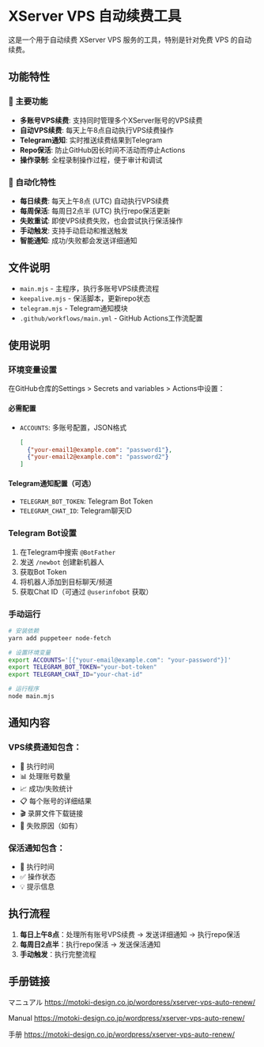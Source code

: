 # XServer VPS 自动续费工具

这是一个用于自动续费 XServer VPS 服务的工具，特别是针对免费 VPS 的自动续费。

## 功能特性

### 🚀 主要功能
- **多账号VPS续费**: 支持同时管理多个XServer账号的VPS续费
- **自动VPS续费**: 每天上午8点自动执行VPS续费操作
- **Telegram通知**: 实时推送续费结果到Telegram
- **Repo保活**: 防止GitHub因长时间不活动而停止Actions
- **操作录制**: 全程录制操作过程，便于审计和调试

### 🤖 自动化特性
- **每日续费**: 每天上午8点 (UTC) 自动执行VPS续费
- **每周保活**: 每周日2点半 (UTC) 执行repo保活更新
- **失败重试**: 即使VPS续费失败，也会尝试执行保活操作
- **手动触发**: 支持手动启动和推送触发
- **智能通知**: 成功/失败都会发送详细通知

## 文件说明

- `main.mjs` - 主程序，执行多账号VPS续费流程
- `keepalive.mjs` - 保活脚本，更新repo状态
- `telegram.mjs` - Telegram通知模块
- `.github/workflows/main.yml` - GitHub Actions工作流配置

## 使用说明

### 环境变量设置
在GitHub仓库的Settings > Secrets and variables > Actions中设置：

#### 必需配置
- `ACCOUNTS`: 多账号配置，JSON格式
  ```json
  [
    {"your-email1@example.com": "password1"},
    {"your-email2@example.com": "password2"}
  ]
  ```

#### Telegram通知配置（可选）
- `TELEGRAM_BOT_TOKEN`: Telegram Bot Token
- `TELEGRAM_CHAT_ID`: Telegram聊天ID

### Telegram Bot设置
1. 在Telegram中搜索 `@BotFather`
2. 发送 `/newbot` 创建新机器人
3. 获取Bot Token
4. 将机器人添加到目标聊天/频道
5. 获取Chat ID（可通过 `@userinfobot` 获取）

### 手动运行
```bash
# 安装依赖
yarn add puppeteer node-fetch

# 设置环境变量
export ACCOUNTS='[{"your-email@example.com": "your-password"}]'
export TELEGRAM_BOT_TOKEN="your-bot-token"
export TELEGRAM_CHAT_ID="your-chat-id"

# 运行程序
node main.mjs
```

## 通知内容

### VPS续费通知包含：
- 📅 执行时间
- 📊 处理账号数量
- 📈 成功/失败统计
- 📋 每个账号的详细结果
- 🎬 录屏文件下载链接
- 💬 失败原因（如有）

### 保活通知包含：
- 📅 执行时间
- ✅ 操作状态
- 💡 提示信息

## 执行流程

1. **每日上午8点**：处理所有账号VPS续费 → 发送详细通知 → 执行repo保活
2. **每周日2点半**：执行repo保活 → 发送保活通知
3. **手动触发**：执行完整流程

## 手册链接

マニュアル
https://motoki-design.co.jp/wordpress/xserver-vps-auto-renew/

Manual
https://motoki-design.co.jp/wordpress/xserver-vps-auto-renew/

手册 https://motoki-design.co.jp/wordpress/xserver-vps-auto-renew/
